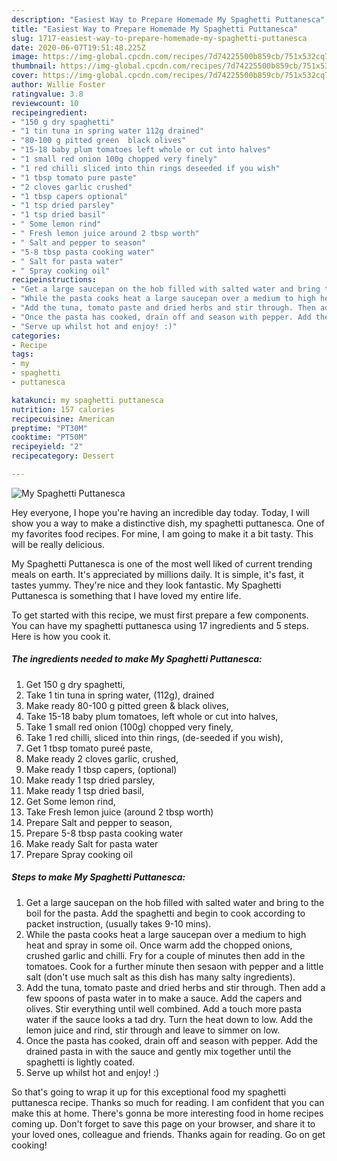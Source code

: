 ```yaml
---
description: "Easiest Way to Prepare Homemade My Spaghetti Puttanesca"
title: "Easiest Way to Prepare Homemade My Spaghetti Puttanesca"
slug: 1717-easiest-way-to-prepare-homemade-my-spaghetti-puttanesca
date: 2020-06-07T19:51:48.225Z
image: https://img-global.cpcdn.com/recipes/7d74225500b859cb/751x532cq70/my-spaghetti-puttanesca-recipe-main-photo.jpg
thumbnail: https://img-global.cpcdn.com/recipes/7d74225500b859cb/751x532cq70/my-spaghetti-puttanesca-recipe-main-photo.jpg
cover: https://img-global.cpcdn.com/recipes/7d74225500b859cb/751x532cq70/my-spaghetti-puttanesca-recipe-main-photo.jpg
author: Willie Foster
ratingvalue: 3.8
reviewcount: 10
recipeingredient:
- "150 g dry spaghetti"
- "1 tin tuna in spring water 112g drained"
- "80-100 g pitted green  black olives"
- "15-18 baby plum tomatoes left whole or cut into halves"
- "1 small red onion 100g chopped very finely"
- "1 red chilli sliced into thin rings deseeded if you wish"
- "1 tbsp tomato pure paste"
- "2 cloves garlic crushed"
- "1 tbsp capers optional"
- "1 tsp dried parsley"
- "1 tsp dried basil"
- " Some lemon rind"
- " Fresh lemon juice around 2 tbsp worth"
- " Salt and pepper to season"
- "5-8 tbsp pasta cooking water"
- " Salt for pasta water"
- " Spray cooking oil"
recipeinstructions:
- "Get a large saucepan on the hob filled with salted water and bring to the boil for the pasta. Add the spaghetti and begin to cook according to packet instruction, (usually takes 9-10 mins)."
- "While the pasta cooks heat a large saucepan over a medium to high heat and spray in some oil. Once warm add the chopped onions, crushed garlic and chilli. Fry for a couple of minutes then add in the tomatoes. Cook for a further minute then sesaon with pepper and a little salt (don&#39;t use much salt as this dish has many salty ingredients)."
- "Add the tuna, tomato paste and dried herbs and stir through. Then add a few spoons of pasta water in to make a sauce. Add the capers and olives. Stir everything until well combined. Add a touch more pasta water if the sauce looks a tad dry. Turn the heat down to low. Add the lemon juice and rind, stir through and leave to simmer on low."
- "Once the pasta has cooked, drain off and season with pepper. Add the drained pasta in with the sauce and gently mix together until the spaghetti is lightly coated."
- "Serve up whilst hot and enjoy! :)"
categories:
- Recipe
tags:
- my
- spaghetti
- puttanesca

katakunci: my spaghetti puttanesca 
nutrition: 157 calories
recipecuisine: American
preptime: "PT30M"
cooktime: "PT50M"
recipeyield: "2"
recipecategory: Dessert

---
```



![My Spaghetti Puttanesca](https://img-global.cpcdn.com/recipes/7d74225500b859cb/751x532cq70/my-spaghetti-puttanesca-recipe-main-photo.jpg)

Hey everyone, I hope you're having an incredible day today. Today, I will show you a way to make a distinctive dish, my spaghetti puttanesca. One of my favorites food recipes. For mine, I am going to make it a bit tasty. This will be really delicious.



My Spaghetti Puttanesca is one of the most well liked of current trending meals on earth. It's appreciated by millions daily. It is simple, it's fast, it tastes yummy. They're nice and they look fantastic. My Spaghetti Puttanesca is something that I have loved my entire life.


To get started with this recipe, we must first prepare a few components. You can have my spaghetti puttanesca using 17 ingredients and 5 steps. Here is how you cook it.

<!--inarticleads1-->

##### The ingredients needed to make My Spaghetti Puttanesca:

1. Get 150 g dry spaghetti,
1. Take 1 tin tuna in spring water, (112g), drained
1. Make ready 80-100 g pitted green &amp; black olives,
1. Take 15-18 baby plum tomatoes, left whole or cut into halves,
1. Take 1 small red onion (100g) chopped very finely,
1. Take 1 red chilli, sliced into thin rings, (de-seeded if you wish),
1. Get 1 tbsp tomato pureé paste,
1. Make ready 2 cloves garlic, crushed,
1. Make ready 1 tbsp capers, (optional)
1. Make ready 1 tsp dried parsley,
1. Make ready 1 tsp dried basil,
1. Get  Some lemon rind,
1. Take  Fresh lemon juice (around 2 tbsp worth)
1. Prepare  Salt and pepper to season,
1. Prepare 5-8 tbsp pasta cooking water
1. Make ready  Salt for pasta water
1. Prepare  Spray cooking oil




<!--inarticleads2-->

##### Steps to make My Spaghetti Puttanesca:

1. Get a large saucepan on the hob filled with salted water and bring to the boil for the pasta. Add the spaghetti and begin to cook according to packet instruction, (usually takes 9-10 mins).
1. While the pasta cooks heat a large saucepan over a medium to high heat and spray in some oil. Once warm add the chopped onions, crushed garlic and chilli. Fry for a couple of minutes then add in the tomatoes. Cook for a further minute then sesaon with pepper and a little salt (don&#39;t use much salt as this dish has many salty ingredients).
1. Add the tuna, tomato paste and dried herbs and stir through. Then add a few spoons of pasta water in to make a sauce. Add the capers and olives. Stir everything until well combined. Add a touch more pasta water if the sauce looks a tad dry. Turn the heat down to low. Add the lemon juice and rind, stir through and leave to simmer on low.
1. Once the pasta has cooked, drain off and season with pepper. Add the drained pasta in with the sauce and gently mix together until the spaghetti is lightly coated.
1. Serve up whilst hot and enjoy! :)




So that's going to wrap it up for this exceptional food my spaghetti puttanesca recipe. Thanks so much for reading. I am confident that you can make this at home. There's gonna be more interesting food in home recipes coming up. Don't forget to save this page on your browser, and share it to your loved ones, colleague and friends. Thanks again for reading. Go on get cooking!
